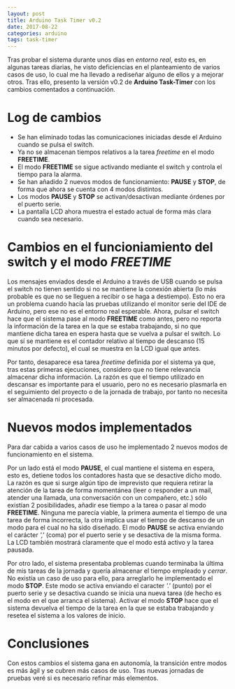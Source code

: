 ```yaml
---
layout: post
title: Arduino Task Timer v0.2
date: 2017-08-22
categories: arduino
tags: task-timer
---
```


Tras probar el sistema durante unos días en *entorno real*, esto es, en algunas tareas diarias, he visto deficiencias en el planteamiento de varios casos de uso, lo cual me ha llevado a rediseñar alguno de ellos y a mejorar otros. Tras ello, presento la versión v0.2 de **Arduino Task-Timer** con los cambios comentados a continuación.

# Log de cambios

* Se han eliminado todas las comunicaciones iniciadas desde el Arduino cuando se pulsa el switch.
* Ya no se almacenan tiempos relativos a la tarea *freetime* en el modo **FREETIME**.
* El modo **FREETIME** se sigue activando mediante el switch y controla el tiempo para la alarma.
* Se han añadido 2 nuevos modos de funcionamiento: **PAUSE** y **STOP**, de forma que ahora se cuenta con 4 modos distintos.
* Los modos **PAUSE** y **STOP** se activan/desactivan mediante órdenes por el puerto serie.
* La pantalla LCD ahora muestra el estado actual de forma más clara cuando sea necesario.


# Cambios en el funcioniamiento del switch y el modo *FREETIME*

Los mensajes enviados desde el Arduino a través de USB cuando se pulsa el switch no tienen sentido si no se mantiene la conexión abierta (lo más probable es que no se lleguen a recibir o se haga a destiempo). Esto no era un problema cuando hacía las pruebas utilizando el monitor serie del IDE de Arduino, pero ese no es el entorno real esperable. Ahora, pulsar el switch hace que el sistema pase al modo **FREETIME** como antes, pero no reporta la información de la tarea en la que se estaba trabajando, si no que mantiene dicha tarea en espera hasta que se vuelva a pulsar el switch. Lo que sí se mantiene es el contador relativo al tiempo de descanso (15 minutos por defecto), el cual se muestra en la LCD igual que antes.

Por tanto, desaparece esa tarea *freetime* definida por el sistema ya que, tras estas primeras ejecuciones, considero que no tiene relevancia almacenar dicha información. La razón es que el tiempo utilizado en descansar es importante para el usuario, pero no es necesario plasmarla en el seguimiento del proyecto o de la jornada de trabajo, por tanto no necesita ser almacenada ni procesada.

# Nuevos modos implementados

Para dar cabida a varios casos de uso he implementado 2 nuevos modos de funcionamiento en el sistema. 

Por un lado está el modo **PAUSE**, el cual mantiene el sistema en espera, esto es, detiene todos los contadores hasta que se desactive dicho modo. La razón es que si surge algún tipo de imprevisto que requiera retirar la atención de la tarea de forma momentánea (leer o responder a un mail, atender una llamada, una conversación con un compañero, etc.) sólo existían 2 posibilidades, añadir ese tiempo a la tarea o pasar al modo **FREETIME**. Ninguna me parecía viable, la primera aumenta el tiempo de una tarea de forma incorrecta, la otra implica usar el tiempo de descanso de un modo para el cual no ha sido diseñado. El modo **PAUSE** se activa enviando el carácter *','* (coma) por el puerto serie y se desactiva de la misma forma. La LCD también mostrará claramente que el modo está activo y la tarea pausada.

Por otro lado, el sistema presentaba problemas cuando terminaba la última de mis tareas de la jornada y quería almacenar el tiempo empleado y *cerrar*. No existía un caso de uso para ello, para arreglarlo he implementado el modo **STOP**. Este modo se activa enviando el caracter *'.'* (punto) por el puerto serie y se desactiva cuando se inicia una nueva tarea (de hecho es el modo en el que arranca el sistema). Activar el modo **STOP** hace que el sistema devuelva el tiempo de la tarea en la que se estaba trabajando y resetea el sistema a los valores de inicio.


# Conclusiones

Con estos cambios el sistema gana en autonomía, la transición entre modos es más
ágil y se cubren más casos de uso. Tras nuevas jornadas de pruebas veré si es necesario refinar más elementos.











